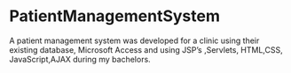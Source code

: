 # PatientManagementSystem
A patient management system was developed for a clinic using their existing database, Microsoft Access and using JSP’s ,Servlets, HTML,CSS, JavaScript,AJAX during my bachelors. 
